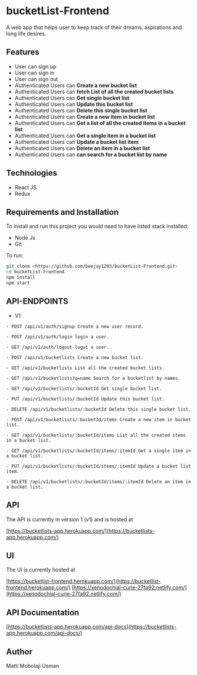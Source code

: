 # bucketList-Frontend
A web app that helps user to keep track of their dreams, aspirations and long life desires.


## Features

- User can sign up
- User can sign in
- User can sign out
- Authenticated Users can **Create a new bucket list**
- Authenticated Users can **fetch List of all the created bucket lists**
- Authenticated Users can **Get single bucket list**
- Authenticated Users can **Update this bucket list**
- Authenticated Users can **Delete this single bucket list**
- Authenticated Users can **Create a new item in bucket list**
- Authenticated Users can **Get a list of all the created items in a bucket list**
- Authenticated Users can **Get a single item in a bucket list**
- Authenticated Users can **Update a bucket list item**
- Authenticated Users can **Delete an item in a bucket list**
- Authenticated Users can **can search for a bucket list by name**

## Technologies

- React JS
- Redux

## Requirements and Installation

To install and run this project you would need to have listed stack installed:

- Node Js
- Git

To run:

```sh
git clone <https://github.com/beejay1293/bucketList-Frontend.git>
cd bucketList-Frontend
npm install
npm start
```

## API-ENDPOINTS

- V1

`- POST /api/v1/auth/signup Create a new user record.`

`- POST /api/v1/auth/login login a user.`

`- GET /api/v1/auth/logout logut a user.`

`- POST /api/v1/bucketlists Create a new bucket list.`

`- GET /api/v1/bucketlists List all the created bucket lists.`

`- GET /api/v1/bucketlists?q=name Search for a bucketlist by names.`

`- GET /api/v1/bucketlists/:bucketId Get single bucket list.`

`- PUT /api/v1/bucketlists/:bucketId Update this bucket list.`

`- DELETE /api/v1/bucketlists/:bucketId Delete this single bucket list.`

`- POST /api/v1/bucketlists/:bucketId/items Create a new item in bucket list.`

`- GET /api/v1/bucketlists/:bucketId/items List all the created items in a bucket list.`

`- GET /api/v1/bucketlists/:bucketId/items/:itemId Get a single item in a bucket list.`

`- PUT /api/v1/bucketlists/:bucketId/items/:itemId Update a bucket list item.`

`- DELETE /api/v1/bucketlists/:bucketId/items/:itemId Delete an item in a bucket list.`



## API

The API is currently in version 1 (v1) and is hosted at

[https://bucketlists-app.herokuapp.com/](https://bucketlists-app.herokuapp.com/)

## UI

The UI is currently hosted at

[https://bucketlist-frontend.herokuapp.com/](https://bucketlist-frontend.herokuapp.com/)
[https://xenodochial-curie-27fa92.netlify.com/](https://xenodochial-curie-27fa92.netlify.com/)


## API Documentation

[https://bucketlists-app.herokuapp.com/api-docs](https://bucketlists-app.herokuapp.com/api-docs/)

## Author

Matti Mobolaji Usman


